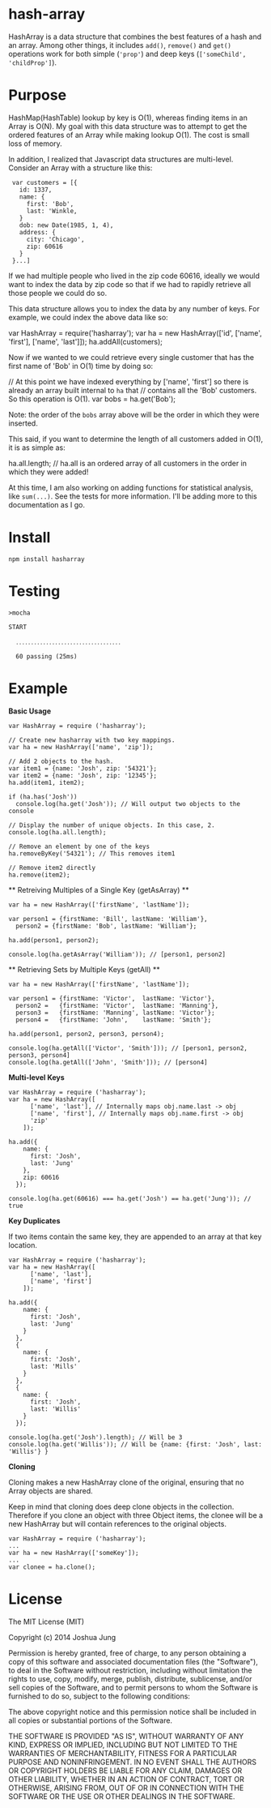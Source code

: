 hash-array
==========

HashArray is a data structure that combines the best features of a hash and an array.  Among other things, it includes `add()`, `remove()` and `get()` operations work for both simple (`'prop'`) and deep keys (`['someChild', 'childProp']`).

Purpose
=======

HashMap(HashTable) lookup by key is O(1), whereas finding items in an Array is O(N). My goal with this data structure was to attempt to get the ordered features of an Array while making lookup O(1). The cost is small loss of memory.

In addition, I realized that Javascript data structures are multi-level. Consider an Array with a structure like this:

     var customers = [{
       id: 1337,
       name: {
         first: 'Bob',
         last: 'Winkle,
       }
       dob: new Date(1985, 1, 4),
       address: {
         city: 'Chicago',
         zip: 60616
       }
     }...]
   
If we had multiple people who lived in the zip code 60616, ideally we would want to index the data by zip code so that if we had to rapidly retrieve all those people we could do so.

This data structure allows you to index the data by any number of keys. For example, we could index the above data like so:

   var HashArray = require('hasharray');
   var ha = new HashArray(['id', ['name', 'first'], ['name', 'last']]);
   ha.addAll(customers);

Now if we wanted to we could retrieve every single customer that has the first name of 'Bob' in O(1) time by doing so:

   // At this point we have indexed everything by ['name', 'first'] so there is already an array built internal to `ha` that
   // contains all the 'Bob' customers. So this operation is O(1).
   var bobs = ha.get('Bob');
   
Note: the order of the `bobs` array above will be the order in which they were inserted.

This said, if you want to determine the length of all customers added in O(1), it is as simple as:

   ha.all.length; // ha.all is an ordered array of all customers in the order in which they were added!

At this time, I am also working on adding functions for statistical analysis, like `sum(...)`. See the tests for more information. I'll be adding more to this documentation as I go.

Install
=======

    npm install hasharray

Testing
=======

    >mocha

    START

      ․․․․․․․․․․․․․․․․․․․․․․․․․․․․․․․․․․․

      60 passing (25ms)

Example
=======

**Basic Usage**

    var HashArray = require ('hasharray');

    // Create new hasharray with two key mappings.
    var ha = new HashArray(['name', 'zip']);
    
    // Add 2 objects to the hash.
    var item1 = {name: 'Josh', zip: '54321'};
    var item2 = {name: 'Josh', zip: '12345'};
    ha.add(item1, item2);

    if (ha.has('Josh'))
      console.log(ha.get('Josh')); // Will output two objects to the console

    // Display the number of unique objects. In this case, 2.
    console.log(ha.all.length);

    // Remove an element by one of the keys
    ha.removeByKey('54321'); // This removes item1

    // Remove item2 directly
    ha.remove(item2);

** Retreiving Multiples of a Single Key (getAsArray) **

    var ha = new HashArray(['firstName', 'lastName']);

    var person1 = {firstName: 'Bill', lastName: 'William'},
      person2 = {firstName: 'Bob', lastName: 'William'};

    ha.add(person1, person2);

    console.log(ha.getAsArray('William')); // [person1, person2]

** Retrieving Sets by Multiple Keys (getAll) **

    var ha = new HashArray(['firstName', 'lastName']);

    var person1 = {firstName: 'Victor',  lastName: 'Victor'},
      person2 =   {firstName: 'Victor',  lastName: 'Manning'},
      person3 =   {firstName: 'Manning', lastName: 'Victor'};
      person4 =   {firstName: 'John',    lastName: 'Smith'};

    ha.add(person1, person2, person3, person4);

    console.log(ha.getAll(['Victor', 'Smith'])); // [person1, person2, person3, person4]
    console.log(ha.getAll(['John', 'Smith'])); // [person4]

**Multi-level Keys**

    var HashArray = require ('hasharray');
    var ha = new HashArray([
          ['name', 'last'], // Internally maps obj.name.last -> obj
          ['name', 'first'], // Internally maps obj.name.first -> obj
          'zip'
        ]);
    
    ha.add({
        name: {
          first: 'Josh',
          last: 'Jung'
        },
        zip: 60616
      });

    console.log(ha.get(60616) === ha.get('Josh') == ha.get('Jung')); // true

**Key Duplicates**

If two items contain the same key, they are appended to an array at that key location.

    var HashArray = require ('hasharray');
    var ha = new HashArray([
          ['name', 'last'],
          ['name', 'first']
        ]);
    
    ha.add({
        name: {
          first: 'Josh',
          last: 'Jung'
        }
      },
      {
        name: {
          first: 'Josh',
          last: 'Mills'
        }
      },
      {
        name: {
          first: 'Josh',
          last: 'Willis'
        }
      });

    console.log(ha.get('Josh').length); // Will be 3
    console.log(ha.get('Willis')); // Will be {name: {first: 'Josh', last: 'Willis'} }

**Cloning**

Cloning makes a new HashArray clone of the original, ensuring that no Array objects are shared.

Keep in mind that cloning does deep clone objects in the collection. Therefore if you clone an object with three Object items, the clonee will be a new HashArray but will contain references to the original objects.

    var HashArray = require ('hasharray');
    ...
    var ha = new HashArray(['someKey']);
    ...
    var clonee = ha.clone();

License
=======

The MIT License (MIT)

Copyright (c) 2014 Joshua Jung

Permission is hereby granted, free of charge, to any person obtaining a copy
of this software and associated documentation files (the "Software"), to deal
in the Software without restriction, including without limitation the rights
to use, copy, modify, merge, publish, distribute, sublicense, and/or sell
copies of the Software, and to permit persons to whom the Software is
furnished to do so, subject to the following conditions:

The above copyright notice and this permission notice shall be included in all
copies or substantial portions of the Software.

THE SOFTWARE IS PROVIDED "AS IS", WITHOUT WARRANTY OF ANY KIND, EXPRESS OR
IMPLIED, INCLUDING BUT NOT LIMITED TO THE WARRANTIES OF MERCHANTABILITY,
FITNESS FOR A PARTICULAR PURPOSE AND NONINFRINGEMENT. IN NO EVENT SHALL THE
AUTHORS OR COPYRIGHT HOLDERS BE LIABLE FOR ANY CLAIM, DAMAGES OR OTHER
LIABILITY, WHETHER IN AN ACTION OF CONTRACT, TORT OR OTHERWISE, ARISING FROM,
OUT OF OR IN CONNECTION WITH THE SOFTWARE OR THE USE OR OTHER DEALINGS IN THE
SOFTWARE.
